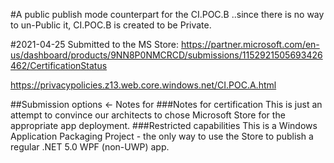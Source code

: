 ﻿#A public publish mode counterpart for the CI.POC.B
  ..since there is no way to un-Public it, CI.POC.B is created to be Private.


#2021-04-25 Submitted to the MS Store:
https://partner.microsoft.com/en-us/dashboard/products/9NN8P0NMCRCD/submissions/1152921505693426462/CertificationStatus

https://privacypolicies.z13.web.core.windows.net/CI.POC.A.html


##Submission options  <- Notes for
###Notes for certification
This is just an attempt to convince our architects to chose Microsoft Store for the appropriate app deployment.
###Restricted capabilities
This is a Windows Application Packaging Project - the only way to use the Store to publish a regular .NET 5.0 WPF (non-UWP) app.

